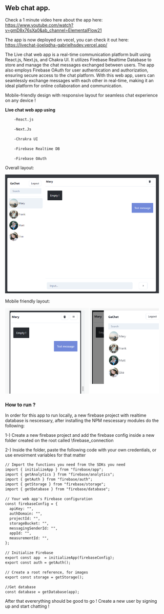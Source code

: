 <h2>Web chat app.</h2>

Check a 1 minute video here about the app here: https://www.youtube.com/watch?v=gmD8x76sXa0&ab_channel=ElementalFlow21

The app is now deployed on vecel, you can check it out here: https://livechat-jjoelqdha-gabrielhsdev.vercel.app/

The Live chat web app is a real-time communication platform built using React.js, Next.js, and Chakra UI. It utilizes Firebase Realtime Database to store and manage the chat messages exchanged between users. The app also employs Firebase OAuth for user authentication and authorization, ensuring secure access to the chat platform. With this web app, users can seamlessly exchange messages with each other in real-time, making it an ideal platform for online collaboration and communication.

Mobile-friendly design with responsive layout for seamless chat experience on any device !

<b>Live chat web app using</b> 

        -React.js 
        
        -Next.Js
        
        -Chrakra UI 
        
        -Firebase Realtime DB
        
        -Firebase OAuth
        
Overall layout:
    
![First image](https://github.com/gabrielhsdev/Livechat-app/blob/main/ui.png?raw=true)

Mobile friendly layout:

![Image_2](https://github.com/gabrielhsdev/Livechat-app/blob/main/images/img_2.png?raw=true)

<h3>How to run ?</h3>
In order for this app to run locally, a new firebase project with realtime database is nescessary, after installing the NPM nescessary modules do the following:


1-) Create a new firebase project and add the firebase config inside a new folder created on the root called \firebase_connection

2-) Inside the folder, paste the following code with your own credentials, or use envoirment variables for that matter

```
// Import the functions you need from the SDKs you need
import { initializeApp } from "firebase/app";
import { getAnalytics } from "firebase/analytics";
import { getAuth } from "firebase/auth";
import { getStorage } from "firebase/storage";
import { getDatabase } from "firebase/database";

// Your web app's Firebase configuration
const firebaseConfig = {
  apiKey: "",
  authDomain: "",
  projectId: "",
  storageBucket: "",
  messagingSenderId: "",
  appId: "",
  measurementId: "",
};

// Initialize Firebase
export const app  = initializeApp(firebaseConfig);
export const auth = getAuth();

// Create a root reference, for images
export const storage = getStorage();

//Get database
const database = getDatabase(app);
```

After that evererything should be good to go ! Create a new user by signing up and start chatting !

